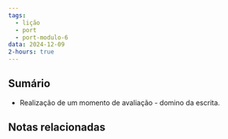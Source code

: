 ```yaml
---
tags:
  - lição
  - port
  - port-modulo-6
data: 2024-12-09
2-hours: true
---
```


## Sumário
- Realização de um momento de avaliação - domino da escrita.
## Notas relacionadas